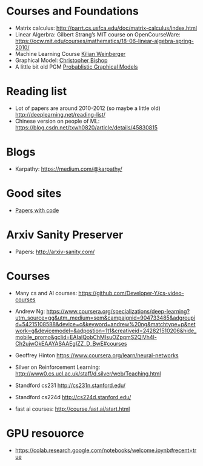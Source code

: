 # Courses and Foundations
* Matrix calculus: http://parrt.cs.usfca.edu/doc/matrix-calculus/index.html
* Linear Algerbra: Gilbert Strang’s MIT course on OpenCourseWare: https://ocw.mit.edu/courses/mathematics/18-06-linear-algebra-spring-2010/
* Machine Learning Course [Kilian Weinberger](https://www.youtube.com/channel/UC7p_I0qxYZP94vhesuLAWNA)
* Graphical Model: [Christopher Bishop](https://www.youtube.com/watch?v=ju1Grt2hdko)
* A little bit old PGM [Probablistic Graphical Models](https://www.youtube.com/watch?v=GqMzbbaN6T4&list=PLzERW_Obpmv-_TkPEmCyzaJUGHtl7S01i) 

# Reading list
* Lot of papers are around 2010-2012 (so maybe a little old) http://deeplearning.net/reading-list/
* Chinese version on people of ML: https://blog.csdn.net/txwh0820/article/details/45830815

# Blogs
* Karpathy: https://medium.com/@karpathy/

# Good sites
* [Papers with code](https://paperswithcode.com/sota)

# Arxiv Sanity Preserver
* Papers: http://arxiv-sanity.com/

# Courses
* Many cs and AI courses: https://github.com/Developer-Y/cs-video-courses
* Andrew Ng:  https://www.coursera.org/specializations/deep-learning?utm_source=gg&utm_medium=sem&campaignid=904733485&adgroupid=54215108588&device=c&keyword=andrew%20ng&matchtype=p&network=g&devicemodel=&adpostion=1t1&creativeid=242821510206&hide_mobile_promo&gclid=EAIaIQobChMIsuOZpqmS2QIVh4l-Ch2ujwOkEAAYASAAEgIZZ_D_BwE#courses

*  Geoffrey Hinton https://www.coursera.org/learn/neural-networks

* Silver on Reinforcement Learning: http://www0.cs.ucl.ac.uk/staff/d.silver/web/Teaching.html

* Standford cs231 http://cs231n.stanford.edu/

* Standford cs224d http://cs224d.stanford.edu/

* fast ai courses: http://course.fast.ai/start.html

# GPU resouorce
* https://colab.research.google.com/notebooks/welcome.ipynb#recent=true

